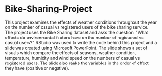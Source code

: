# Bike-Sharing-Project
This project examines the effects of weather conditions throughout the year on the number of casual vs registered users of the bike sharing service.
The project uses the Bike Sharing dataset and asks the question: "What effects do environmental factors have on the number of registered vs casual users?"
RStudio was used to write the code behind this project and a slide was created using Microsoft PowerPoint. 
The slide shows a set of visuals which compare the effects of seasons, weather condition, temperature, humidity and wind speed on the numbers of casual vs registered users.
The slide also ranks the variables in the order of effect they have (positive or negative).
